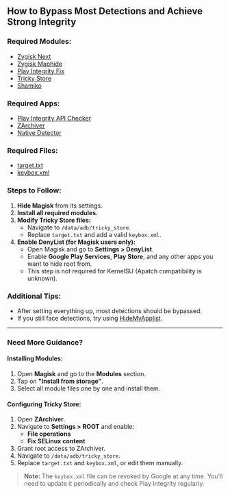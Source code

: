 ## How to Bypass Most Detections and Achieve Strong Integrity

### Required Modules:

- [Zygisk Next](https://github.com/Dr-TSNG/ZygiskNext)
- [Zygisk Maphide](https://github.com/HuskyDG/zygisk-maphide)
- [Play Integrity Fix](https://github.com/chiteroman/PlayIntegrityFix)
- [Tricky Store](https://github.com/5ec1cff/TrickyStore)
- [Shamiko](https://github.com/LSPosed/LSPosed.github.io/releases)

### Required Apps:

- [Play Integrity API Checker](https://play.google.com/store/apps/details?id=gr.nikolasspyr.integritycheck&hl=en)
- [ZArchiver](https://play.google.com/store/apps/details?id=ru.zdevs.zarchiver&hl=en&pli=1)
- [Native Detector](https://github.com/reveny/Android-Native-Root-Detector)

### Required Files:

- [target.txt](/integrity/target.txt)
- [keybox.xml](https://t.me/playfixnext/77526)


### Steps to Follow:
1. **Hide Magisk** from its settings.
2. **Install all required modules.**
3. **Modify Tricky Store files:**
   - Navigate to `/data/adb/tricky_store`.
   - Replace `target.txt` and add a valid `keybox.xml`.
4. **Enable DenyList (for Magisk users only):**
   - Open Magisk and go to **Settings > DenyList**.
   - Enable **Google Play Services**, **Play Store**, and any other apps you want to hide root from.
   - This step is not required for KernelSU (Apatch compatibility is unknown).

### Additional Tips:
- After setting everything up, most detections should be bypassed.
- If you still face detections, try using [HideMyApplist](https://github.com/Dr-TSNG/Hide-My-Applist).

---

### Need More Guidance?

#### Installing Modules:
1. Open **Magisk** and go to the **Modules** section.
2. Tap on **"Install from storage"**.
3. Select all module files one by one and install them.

#### Configuring Tricky Store:
1. Open **ZArchiver**.
2. Navigate to **Settings > ROOT** and enable:
   - **File operations**
   - **Fix SELinux content**
3. Grant root access to ZArchiver.
4. Navigate to `/data/adb/tricky_store`.
5. Replace `target.txt` and `keybox.xml`, or edit them manually.

> **Note:** The `keybox.xml` file can be revoked by Google at any time. You’ll need to update it periodically and check Play Integrity regularly.